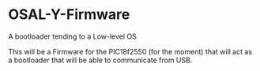 OSAL-Y-Firmware
===============

A bootloader tending to a Low-level OS

This will be a Firmware for the PIC18f2550 (for the moment) that will act as a bootloader that will be able to
communicate from USB.

